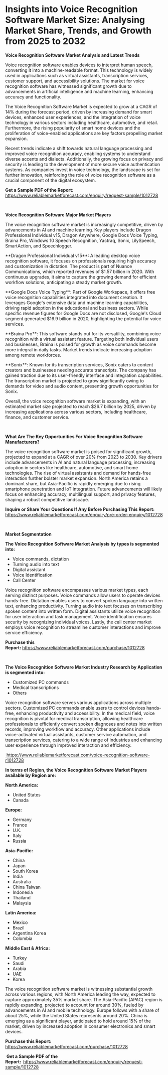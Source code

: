 <p><h1>Insights into Voice Recognition Software Market Size: Analysing Market Share, Trends, and Growth from 2025 to 2032</h1></p><p><strong>Voice Recognition Software Market Analysis and Latest Trends</strong></p>
<p><p>Voice recognition software enables devices to interpret human speech, converting it into a machine-readable format. This technology is widely used in applications such as virtual assistants, transcription services, customer support, and accessibility solutions. The market for voice recognition software has witnessed significant growth due to advancements in artificial intelligence and machine learning, enhancing accuracy and functionality.</p><p>The Voice Recognition Software Market is expected to grow at a CAGR of 14% during the forecast period, driven by increasing demand for smart devices, enhanced user experiences, and the integration of voice technology in various sectors including healthcare, automotive, and retail. Furthermore, the rising popularity of smart home devices and the proliferation of voice-enabled applications are key factors propelling market expansion.</p><p>Recent trends indicate a shift towards natural language processing and improved voice recognition accuracy, enabling systems to understand diverse accents and dialects. Additionally, the growing focus on privacy and security is leading to the development of more secure voice authentication systems. As companies invest in voice technology, the landscape is set for further innovation, reinforcing the role of voice recognition software as a crucial component of the digital ecosystem.</p></p>
<p><strong>Get a Sample PDF of the Report:&nbsp;</strong> <a href="https://www.reliablemarketforecast.com/enquiry/request-sample/1012728?utm_campaign=2457&utm_medium=2&utm_source=Github&utm_content=ia&utm_term=16042025&utm_id=voice-recognition-software">https://www.reliablemarketforecast.com/enquiry/request-sample/1012728</a></p>
<p>&nbsp;</p>
<p><strong>Voice Recognition Software Major Market Players</strong></p>
<p><p>The voice recognition software market is increasingly competitive, driven by advancements in AI and machine learning. Key players include Dragon Professional Individual v15, Dragon Anywhere, Google Docs Voice Typing, Braina Pro, Windows 10 Speech Recognition, Yactraq, Sonix, LilySpeech, SmartAction, and Speechlogger.</p><p>**Dragon Professional Individual v15**: A leading desktop voice recognition software, it focuses on professionals requiring high accuracy and customization in dictation. The product is part of Nuance Communications, which reported revenues of $1.57 billion in 2020. With continuous upgrades, it aims to capture the growing demand for efficient workflow solutions, anticipating a steady market growth.</p><p>**Google Docs Voice Typing**: Part of Google Workspace, it offers free voice recognition capabilities integrated into document creation. It leverages Google's extensive data and machine learning capabilities, driving rapid adoption in the educational and business sectors. While specific revenue figures for Google Docs are not disclosed, Google's Cloud segment generated $16.9 billion in 2020, highlighting the potential for voice services.</p><p>**Braina Pro**: This software stands out for its versatility, combining voice recognition with a virtual assistant feature. Targeting both individual users and businesses, Braina is poised for growth as voice commands become more integral in daily tasks. Market trends indicate increasing adoption among remote workforces.</p><p>**Sonix**: Known for its transcription services, Sonix caters to content creators and businesses needing accurate transcripts. The company has gained traction due to its user-friendly interface and integration capabilities. The transcription market is projected to grow significantly owing to demands for video and audio content, presenting growth opportunities for Sonix.</p><p>Overall, the voice recognition software market is expanding, with an estimated market size projected to reach $26.7 billion by 2025, driven by increasing applications across various sectors, including healthcare, finance, and customer service.</p></p>
<p>&nbsp;</p>
<p><strong>What Are The Key Opportunities For Voice Recognition Software Manufacturers?</strong></p>
<p><p>The voice recognition software market is poised for significant growth, projected to expand at a CAGR of over 20% from 2023 to 2030. Key drivers include advancements in AI and natural language processing, increasing adoption in sectors like healthcare, automotive, and smart home technologies. The rise of virtual assistants and demand for hands-free interaction further bolster market expansion. North America retains a dominant share, but Asia-Pacific is rapidly emerging due to rising smartphone penetration and IoT integration. Future advancements will likely focus on enhancing accuracy, multilingual support, and privacy features, shaping a robust competitive landscape.</p></p>
<p><strong>Inquire or Share Your Questions If Any Before Purchasing This Report:</strong> <a href="https://www.reliablemarketforecast.com/enquiry/pre-order-enquiry/1012728?utm_campaign=2457&utm_medium=2&utm_source=Github&utm_content=ia&utm_term=16042025&utm_id=voice-recognition-software">https://www.reliablemarketforecast.com/enquiry/pre-order-enquiry/1012728</a></p>
<p>&nbsp;</p>
<p><strong>Market Segmentation</strong></p>
<p><strong>The Voice Recognition Software Market Analysis by types is segmented into:</strong></p>
<p><ul><li>Voice commands, dictation</li><li>Turning audio into text</li><li>Digital assistant</li><li>Voice Identification</li><li>Call Center</li></ul></p>
<p><p>Voice recognition software encompasses various market types, each serving distinct purposes. Voice commands allow users to operate devices hands-free. Dictation enables users to convert spoken language into written text, enhancing productivity. Turning audio into text focuses on transcribing spoken content into written form. Digital assistants utilize voice recognition for user interaction and task management. Voice identification ensures security by recognizing individual voices. Lastly, the call center market employs voice recognition to streamline customer interactions and improve service efficiency.</p></p>
<p><strong>Purchase this Report:&nbsp;</strong><a href="https://www.reliablemarketforecast.com/purchase/1012728?utm_campaign=2457&utm_medium=2&utm_source=Github&utm_content=ia&utm_term=16042025&utm_id=voice-recognition-software">https://www.reliablemarketforecast.com/purchase/1012728</a></p>
<p>&nbsp;</p>
<p><strong>The Voice Recognition Software Market Industry Research by Application is segmented into:</strong></p>
<p><ul><li>Customized PC commands</li><li>Medical transcriptions</li><li>Others</li></ul></p>
<p><p>Voice recognition software serves various applications across multiple sectors. Customized PC commands enable users to control devices hands-free, enhancing productivity and accessibility. In the medical field, voice recognition is pivotal for medical transcription, allowing healthcare professionals to efficiently convert spoken diagnoses and notes into written records, improving workflow and accuracy. Other applications include voice-activated virtual assistants, customer service automation, and transcription services, catering to a wide range of industries and enhancing user experience through improved interaction and efficiency.</p></p>
<p><a href="https://www.reliablemarketforecast.com/voice-recognition-software-r1012728?utm_campaign=2457&utm_medium=2&utm_source=Github&utm_content=ia&utm_term=16042025&utm_id=voice-recognition-software">&nbsp;https://www.reliablemarketforecast.com/voice-recognition-software-r1012728</a></p>
<p><strong>In terms of Region, the Voice Recognition Software Market Players available by Region are:</strong></p>
<p>
    <p> <strong> North America: </strong>
        <ul>
            <li>United States</li>
            <li>Canada</li>
        </ul>
        </p> 
    <p> <strong> Europe: </strong>
        <ul>
            <li>Germany</li>
            <li>France</li>
            <li>U.K.</li>
            <li>Italy</li>
            <li>Russia</li>
        </ul>
        </p> 
    <p> <strong> Asia-Pacific: </strong>
        <ul>
            <li>China</li>
            <li>Japan</li>
            <li>South Korea</li>
            <li>India</li>
            <li>Australia</li>
            <li>China Taiwan</li>
            <li>Indonesia</li>
            <li>Thailand</li>
            <li>Malaysia</li>
        </ul>
        </p> 
    <p> <strong> Latin America: </strong>
        <ul>
            <li>Mexico</li>
            <li>Brazil</li>
            <li>Argentina Korea</li>
            <li>Colombia</li>
        </ul>
        </p> 
    <p> <strong> Middle East & Africa: </strong>
        <ul>
            <li>Turkey</li>
            <li>Saudi</li>
            <li>Arabia</li>
            <li>UAE</li>
            <li>Korea</li>
        </ul>
    </p>
    </p>
<p><p>The voice recognition software market is witnessing substantial growth across various regions, with North America leading the way, expected to capture approximately 35% market share. The Asia-Pacific (APAC) region is rapidly expanding, projected to account for around 30%, fueled by advancements in AI and mobile technology. Europe follows with a share of about 25%, while the United States represents around 20%. China is emerging as a significant player, anticipated to hold around 15% of the market, driven by increased adoption in consumer electronics and smart devices.</p></p>
<p><strong>Purchase this Report: </strong><a href="https://www.reliablemarketforecast.com/purchase/1012728?utm_campaign=2457&utm_medium=2&utm_source=Github&utm_content=ia&utm_term=16042025&utm_id=voice-recognition-software">https://www.reliablemarketforecast.com/purchase/1012728</a></p>
<p>&nbsp;<strong>Get a Sample PDF of the Report:&nbsp;&nbsp;</strong><a href="https://www.reliablemarketforecast.com/enquiry/request-sample/1012728?utm_campaign=2457&utm_medium=2&utm_source=Github&utm_content=ia&utm_term=16042025&utm_id=voice-recognition-software">https://www.reliablemarketforecast.com/enquiry/request-sample/1012728</a></p>
<p><strong></strong></p>
<p><p></p><p></p><p></p></p>